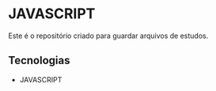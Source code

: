 # JAVASCRIPT
Este é o repositório criado para guardar arquivos de estudos.
## Tecnologias
- JAVASCRIPT

